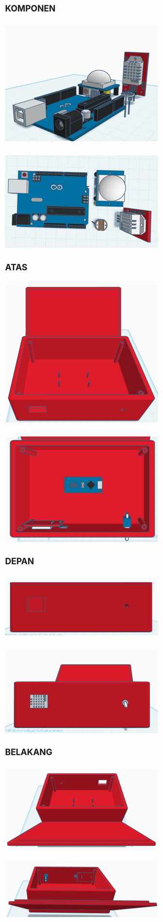 # KOMPONEN
# <img src="3D Komponen.png">
# <img src="3D Komponen2.png">
# ATAS
# <img src="AtasCase.png">
# <img src="AtasKomponen.png">
# DEPAN
# <img src="DepanCase.png">
# <img src="DepanKomponen.png">
# BELAKANG
# <img src="BelakangCase.png">
# <img src="BelakangKomponen.png">
